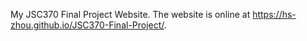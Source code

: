 My JSC370 Final Project Website. The website is online at https://hs-zhou.github.io/JSC370-Final-Project/.
